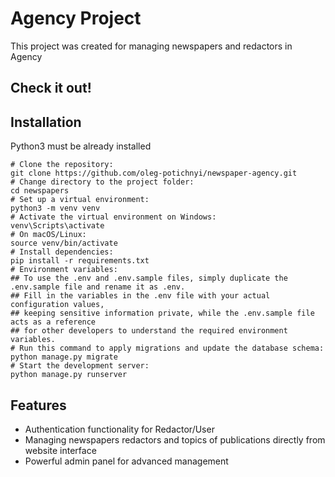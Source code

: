# Agency Project

This project was created for managing newspapers and redactors in Agency

## Check it out!



## Installation

Python3 must be already installed

```shell
# Clone the repository:
git clone https://github.com/oleg-potichnyi/newspaper-agency.git
# Change directory to the project folder:
cd newspapers
# Set up a virtual environment:
python3 -m venv venv
# Activate the virtual environment on Windows:
venv\Scripts\activate
# On macOS/Linux:
source venv/bin/activate
# Install dependencies:
pip install -r requirements.txt
# Environment variables:
## To use the .env and .env.sample files, simply duplicate the .env.sample file and rename it as .env.
## Fill in the variables in the .env file with your actual configuration values, 
## keeping sensitive information private, while the .env.sample file acts as a reference
## for other developers to understand the required environment variables.
# Run this command to apply migrations and update the database schema:
python manage.py migrate
# Start the development server:
python manage.py runserver
```

## Features

* Authentication functionality for Redactor/User
* Managing newspapers redactors and topics of publications directly from website interface
* Powerful admin panel for advanced management
